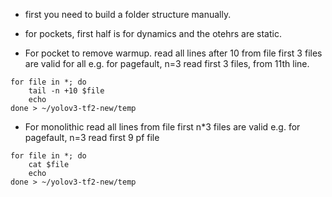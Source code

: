 
* first you need to build a folder structure manually.

* for pockets, first half is for dynamics and the otehrs are static.

* For pocket to remove warmup.
read all lines after 10 from file
first 3 files are valid for all
e.g. for pagefault, n=3
read first 3 files, from 11th line.
```
for file in *; do
    tail -n +10 $file
    echo
done > ~/yolov3-tf2-new/temp
```

* For monolithic
read all lines from file
first n*3 files are valid
e.g. for pagefault, n=3
read first 9 pf file
```
for file in *; do
    cat $file
    echo
done > ~/yolov3-tf2-new/temp
```
